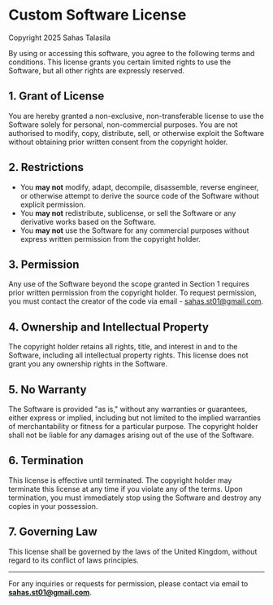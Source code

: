 # Custom Software License

Copyright 2025 Sahas Talasila

By using or accessing this software, you agree to the following terms and conditions. This license grants you certain limited rights to use the Software, but all other rights are expressly reserved.

## 1. Grant of License
You are hereby granted a non-exclusive, non-transferable license to use the Software solely for personal, non-commercial purposes. You are not authorised to modify, copy, distribute, sell, or otherwise exploit the Software without obtaining prior written consent from the copyright holder.

## 2. Restrictions
- You **may not** modify, adapt, decompile, disassemble, reverse engineer, or otherwise attempt to derive the source code of the Software without explicit permission.
- You **may not** redistribute, sublicense, or sell the Software or any derivative works based on the Software.
- You **may not** use the Software for any commercial purposes without express written permission from the copyright holder.

## 3. Permission
Any use of the Software beyond the scope granted in Section 1 requires prior written permission from the copyright holder. To request permission, you must contact the creator of the code via email - sahas.st01@gmail.com.

## 4. Ownership and Intellectual Property
The copyright holder retains all rights, title, and interest in and to the Software, including all intellectual property rights. This license does not grant you any ownership rights in the Software.

## 5. No Warranty
The Software is provided "as is," without any warranties or guarantees, either express or implied, including but not limited to the implied warranties of merchantability or fitness for a particular purpose. The copyright holder shall not be liable for any damages arising out of the use of the Software.

## 6. Termination
This license is effective until terminated. The copyright holder may terminate this license at any time if you violate any of the terms. Upon termination, you must immediately stop using the Software and destroy any copies in your possession.

## 7. Governing Law
This license shall be governed by the laws of the United Kingdom, without regard to its conflict of laws principles.

---

For any inquiries or requests for permission, please contact via email to **sahas.st01@gmail.com**.
